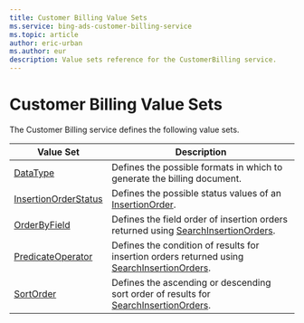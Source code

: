 ```yaml
---
title: Customer Billing Value Sets
ms.service: bing-ads-customer-billing-service
ms.topic: article
author: eric-urban
ms.author: eur
description: Value sets reference for the CustomerBilling service.
---
```

# Customer Billing Value Sets
The Customer Billing service defines the following value sets.

|Value Set|Description|
|---|---|
|[DataType](datatype.md)|Defines the possible formats in which to generate the billing document.|
|[InsertionOrderStatus](insertionorderstatus.md)|Defines the possible status values of an [InsertionOrder](insertionorder.md).|
|[OrderByField](orderbyfield.md)|Defines the field order of insertion orders returned using [SearchInsertionOrders](searchinsertionorders.md).|
|[PredicateOperator](predicateoperator.md)|Defines the condition of results for insertion orders returned using [SearchInsertionOrders](searchinsertionorders.md).|
|[SortOrder](sortorder.md)|Defines the ascending or descending sort order of results for [SearchInsertionOrders](searchinsertionorders.md).|
